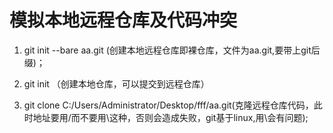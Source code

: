 # 模拟本地远程仓库及代码冲突
1. git init --bare aa.git (创建本地远程仓库即裸仓库，文件为aa.git,要带上git后缀)；

2. git init （创建本地仓库，可以提交到远程仓库）

3. git clone C:/Users/Administrator/Desktop/fff/aa.git(克隆远程仓库代码，此时地址要用/而不要用\这种，否则会造成失败，git基于linux,用\会有问题);
